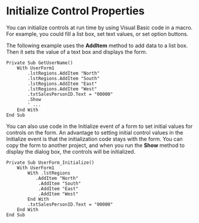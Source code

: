
# Initialize Control Properties

You can initialize controls at run time by using Visual Basic code in a macro. For example, you could fill a list box, set text values, or set option buttons.

The following example uses the  **AddItem** method to add data to a list box. Then it sets the value of a text box and displays the form.



```
Private Sub GetUserName()
    With UserForm1
        .lstRegions.AddItem "North"
        .lstRegions.AddItem "South"
        .lstRegions.AddItem "East"
        .lstRegions.AddItem "West"
        .txtSalesPersonID.Text = "00000"
        .Show
        ' ...
    End With
End Sub
```

You can also use code in the Initialize event of a form to set initial values for controls on the form. An advantage to setting initial control values in the Initialize event is that the initialization code stays with the form. You can copy the form to another project, and when you run the  **Show** method to display the dialog box, the controls will be initialized.



```
Private Sub UserForm_Initialize()
    With UserForm1
        With .lstRegions
           .AddItem "North"
            .AddItem "South"
            .AddItem "East"
            .AddItem "West"
        End With
        .txtSalesPersonID.Text = "00000"
    End With
End Sub
```

